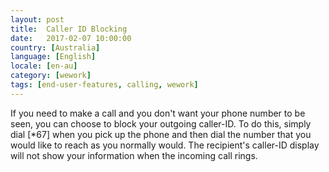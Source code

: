 ```yaml
---
layout: post
title:  Caller ID Blocking
date:   2017-02-07 10:00:00
country: [Australia]
language: [English]
locale: [en-au]
category: [wework]
tags: [end-user-features, calling, wework]
---
```


If you need to make a call and you don't want your phone number to be seen, you can choose to block your outgoing caller-ID. To do this, simply dial [*67] when you pick up the phone and then dial the number that you would like to reach as you normally would. The recipient's caller-ID display will not show your information when the incoming call rings.